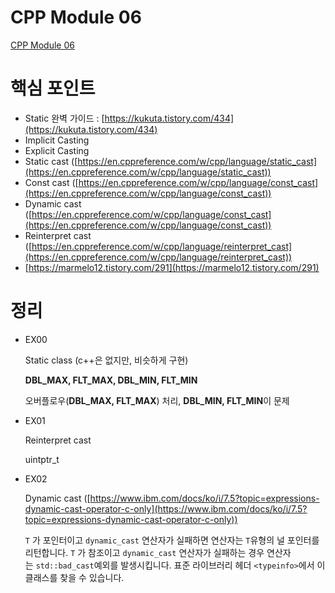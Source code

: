 # CPP Module 06

[CPP Module 06](https://brassy-plate-60f.notion.site/CPP-Module-06-63ad1fb109404f699880f0d248715d8f?pvs=4)

# 핵심 포인트

- Static 완벽 가이드 :  [https://kukuta.tistory.com/434](https://kukuta.tistory.com/434)
- Implicit Casting
- Explicit Casting
- Static cast ([https://en.cppreference.com/w/cpp/language/static_cast](https://en.cppreference.com/w/cpp/language/static_cast))
- Const cast ([https://en.cppreference.com/w/cpp/language/const_cast](https://en.cppreference.com/w/cpp/language/const_cast))
- Dynamic cast ([https://en.cppreference.com/w/cpp/language/const_cast](https://en.cppreference.com/w/cpp/language/const_cast))
- Reinterpret cast ([https://en.cppreference.com/w/cpp/language/reinterpret_cast](https://en.cppreference.com/w/cpp/language/reinterpret_cast))
- [https://marmelo12.tistory.com/291](https://marmelo12.tistory.com/291)

# 정리

- EX00
    
    Static class (c++은 없지만, 비슷하게 구현)
    
    **DBL_MAX, FLT_MAX, DBL_MIN, FLT_MIN**
    
    오버플로우(**DBL_MAX, FLT_MAX**) 처리, **DBL_MIN, FLT_MIN**이 문제
    
- EX01
    
    Reinterpret cast
    
    uintptr_t
    
- EX02
    
    Dynamic cast ([https://www.ibm.com/docs/ko/i/7.5?topic=expressions-dynamic-cast-operator-c-only](https://www.ibm.com/docs/ko/i/7.5?topic=expressions-dynamic-cast-operator-c-only))
    
    `T` 가 포인터이고 `dynamic_cast` 연산자가 실패하면 연산자는 `T`유형의 널 포인터를 리턴합니다. `T` 가 참조이고 `dynamic_cast` 연산자가 실패하는 경우 연산자는 `std::bad_cast`예외를 발생시킵니다. 표준 라이브러리 헤더 `<typeinfo>`에서 이 클래스를 찾을 수 있습니다.
    
